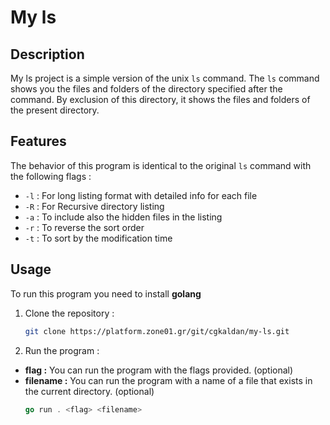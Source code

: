 # My ls

## Description
My ls project is a simple version of the unix `ls` command.
The `ls` command shows you the files and folders of the directory specified after the command.  By exclusion of this directory, it shows the files and folders of the present directory.

## Features
The behavior of this program is identical to the original `ls` command with the following flags :   
- `-l` : For long listing format with detailed info for each file
- `-R` : For Recursive directory listing
- `-a` : To include also the hidden files in the listing
- `-r` : To reverse the sort order
- `-t` : To sort by the modification time

## Usage
To run this program you need to install **golang**
1. Clone the repository :
    ```bash
    git clone https://platform.zone01.gr/git/cgkaldan/my-ls.git
2. Run the program :
- **flag :** You can run the program with the flags provided. (optional)
- **filename :** You can run the program with a name of a file that exists in the current directory. (optional)
    ```go
    go run . <flag> <filename>
